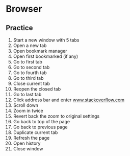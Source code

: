 # Browser

## Practice

1. Start a new window with 5 tabs
2. Open a new tab
3. Open bookmark manager
4. Open first bookmarked (if any)
5. Go to first tab
6. Go to second tab
7. Go to fourth tab
8. Go to third tab
9. Close current tab
10. Reopen the closed tab
11. Go to last tab
12. Click address bar and enter www.stackoverflow.com
13. Scroll down
14. Zoom in twice
15. Revert back the zoom to original settings
16. Go back to top of the page
17. Go back to previous page
18. Duplicate current tab
19. Refresh the page
20. Open history
21. Close window

